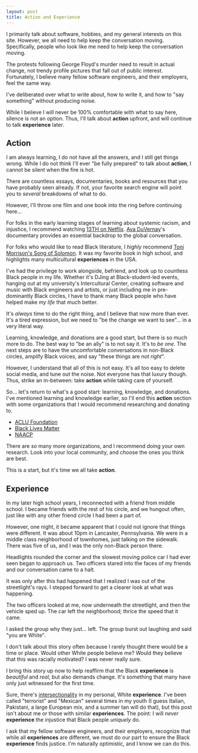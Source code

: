 ```yaml
---
layout: post
title: Action and Experience
---
```


I primarily talk about software, hobbies, and my general interests on this site.
However, we all need to help keep the conversation moving.
Specifically, people who look like me need to help keep the conversation moving.

The protests following George Floyd's murder need to result in actual change, not trendy profile pictures that fall out of public interest.
Fortunately, I believe many fellow software engineers, and their employers, feel the same way.

I've deliberated over what to write about, how to write it, and how to "say something" without producing noise.

While I believe I will never be 100% comfortable with what to say here, silence is not an option.
Thus, I'll talk about **action** upfront, and will continue to talk **experience** later.

## Action

I am always learning, I do not have all the answers, and I still get things wrong.
While I do not think I'll ever "be fully prepared" to talk about **action**, I cannot be silent when the fire is hot.

There are countless essays, documentaries, books and resources that you have probably seen already.
If not, your favorite search engine will point you to *several* breakdowns of what to do.

However, I'll throw one film and one book into the ring before continuing here...

For folks in the early learning stages of learning about systemic racism, and injustice, I recommend watching [13TH on Netflix](https://www.netflix.com/title/80091741).
[Ava DuVernay](https://en.wikipedia.org/wiki/Ava_DuVernay)'s documentary provides an essential backdrop to the global conversation.

For folks who would like to read Black literature, I *highly* recommend [Toni Morrison's Song of Solomon](https://en.wikipedia.org/wiki/Toni_Morrison).
It was my favorite book in high school, and highlights many multicultural **experiences** in the USA.

I've had the privilege to work alongside, befriend, and look up to countless Black people in my life.
Whether it's DJing at Black-student-led events, hanging out at my university's Intercultural Center, creating software and music with Black engineers and artists, or just including me in pre-dominantly Black circles, I have to thank many Black people who have helped make *my life* that much better.

It's *always* time to do the right thing, and I believe that now more than ever.
It's a tired expression, but we need to "be the change we want to see"... in a very literal way.

Learning, knowledge, and donations are a good start, but there is so much more to do.
The best way to "be an ally" is to not say it.
It's to *be one*.
The next steps are to have the uncomfortable conversations in non-Black circles, amplify Black voices, and say "these things are *not right*".

However, I understand that all of this is not easy.
It's all too easy to delete social media, and tune out the noise.
Not everyone has that luxury though.
Thus, strike an in-between: take **action** while taking care of yourself.

So... let's return to what's a good start: learning, knowledge, and donations.
I've mentioned learning and knowledge earlier, so I'll end this **action** section with some organizations that I would recommend researching and donating to.

- [ACLU Foundation](https://www.aclu.org/)
- [Black Lives Matter](https://blacklivesmatter.com/)
- [NAACP](https://www.naacp.org/)

There are *so* many more organizations, and I recommend doing your own research.
Look into your local community, and choose the ones you think are best.

This is a start, but it's time we all take **action**.

## Experience

In my later high school years, I reconnected with a friend from middle school.
I became friends with the rest of his circle, and we hungout often, just like with any other friend circle I had been a part of.

However, one night, it became apparent that I could not ignore that things were different.
It was about 10pm in Lancaster, Pennsylvania.
We were in a middle class neighborhood of townhomes, just talking on the sidewalk.
There was five of us, and I was the only non-Black person there.

Headlights rounded the corner and the slowest moving police car I had ever seen began to approach us.
Two officers stared into the faces of my friends and our conversation came to a halt.

It was only after this had happened that I realized I was out of the streetlight's rays.
I stepped forward to get a clearer look at what was happening.

The two officers looked at me, now underneath the streetlight, and then the vehicle sped up.
The car left the neighborhood; thrice the speed that it came.

I asked the group why they just... left.
The group burst out laughing and said "you are White".

I don't talk about this story often because I rarely thought there would be a time or place.
Would other White people believe me?
Would they believe that this was racially motivated?
I was never really sure.

I bring this story up now to help reaffirm that the Black **experience** is *beautiful* and *real*, but also demands change.
It's something that many have only just witnessed for the first time.

Sure, there's [intersectionality](https://en.wikipedia.org/wiki/Intersectionality) in my personal, White **experience**.
I've been called "terrorist" and "Mexican" several times in my youth (I guess Italian, Pakistani, a large European mix, and a summer tan will do that), but this post isn't about me or those with similar **experiences**.
The point: I will *never* **experience** the injustice that Black people *uniquely* do.

I ask that my fellow software engineers, and their employers, recognize that while all **experiences** are different, we must do our part to ensure the Black **experience** finds justice.
I'm naturally optimistic, and I know we can do this.

